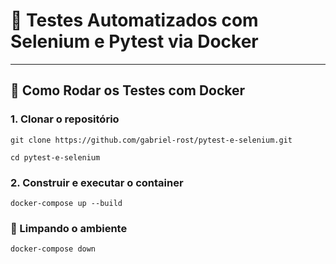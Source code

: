 # 🧪 Testes Automatizados com Selenium e Pytest via Docker

---

## 🚀 Como Rodar os Testes com Docker

### 1. Clonar o repositório
```
git clone https://github.com/gabriel-rost/pytest-e-selenium.git
```
```
cd pytest-e-selenium
```
### 2. Construir e executar o container
```
docker-compose up --build
```
### 🧹 Limpando o ambiente
```
docker-compose down
```